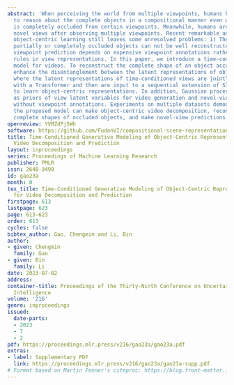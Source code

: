 ```yaml
---
abstract: 'When perceiving the world from multiple viewpoints, humans have the ability
  to reason about the complete objects in a compositional manner even when an object
  is completely occluded from certain viewpoints. Meanwhile, humans are able to imagine
  novel views after observing multiple viewpoints. Recent remarkable advances in multi-view
  object-centric learning still leaves some unresolved problems: 1) The shapes of
  partially or completely occluded objects can not be well reconstructed. 2) The novel
  viewpoint prediction depends on expensive viewpoint annotations rather than implicit
  rules in view representations. In this paper, we introduce a time-conditioned generative
  model for videos. To reconstruct the complete shape of an object accurately, we
  enhance the disentanglement between the latent representations of objects and views,
  where the latent representations of time-conditioned views are jointly inferred
  with a Transformer and then are input to a sequential extension of Slot Attention
  to learn object-centric representations. In addition, Gaussian processes are employed
  as priors of view latent variables for video generation and novel-view prediction
  without viewpoint annotations. Experiments on multiple datasets demonstrate that
  the proposed model can make object-centric video decomposition, reconstruct the
  complete shapes of occluded objects, and make novel-view predictions.'
openreview: YVMZdPj5Wh
software: https://github.com/FudanVI/compositional-scene-representation-toolbox
title: Time-Conditioned Generative Modeling of Object-Centric Representations for
  Video Decomposition and Prediction
layout: inproceedings
series: Proceedings of Machine Learning Research
publisher: PMLR
issn: 2640-3498
id: gao23a
month: 0
tex_title: Time-Conditioned Generative Modeling of Object-Centric Representations
  for Video Decomposition and Prediction
firstpage: 613
lastpage: 623
page: 613-623
order: 613
cycles: false
bibtex_author: Gao, Chengmin and Li, Bin
author:
- given: Chengmin
  family: Gao
- given: Bin
  family: Li
date: 2023-07-02
address:
container-title: Proceedings of the Thirty-Ninth Conference on Uncertainty in Artificial
  Intelligence
volume: '216'
genre: inproceedings
issued:
  date-parts:
  - 2023
  - 7
  - 2
pdf: https://proceedings.mlr.press/v216/gao23a/gao23a.pdf
extras:
- label: Supplementary PDF
  link: https://proceedings.mlr.press/v216/gao23a/gao23a-supp.pdf
# Format based on Martin Fenner's citeproc: https://blog.front-matter.io/posts/citeproc-yaml-for-bibliographies/
---
```

